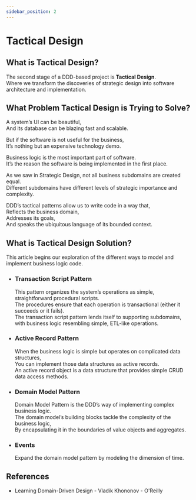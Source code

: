 ```yaml
---
sidebar_position: 2
---
```


# Tactical Design

## What is Tactical Design?

The second stage of a DDD-based project is **Tactical Design**.  
Where we transform the discoveries of strategic design into software architecture and implementation.

## What Problem Tactical Design is Trying to Solve?

A system’s UI can be beautiful,  
And its database can be blazing fast and scalable.

But if the software is not useful for the business,  
It’s nothing but an expensive technology demo.

Business logic is the most important part of software.  
It’s the reason the software is being implemented in the first place.

As we saw in Strategic Design, not all business subdomains are created equal.  
Different subdomains have different levels of strategic importance and complexity.

DDD’s tactical patterns allow us to write code in a way that,  
Reflects the business domain,  
Addresses its goals,  
And speaks the ubiquitous language of its bounded context.

<!-- And speaks the language of the business. -->

## What is Tactical Design Solution?

This article begins our exploration of the different ways to model and implement business logic code.

- ### Transaction Script Pattern

  This pattern organizes the system’s operations as simple, straightforward procedural scripts.  
  The procedures ensure that each operation is transactional (either it succeeds or it fails).  
  The transaction script pattern lends itself to supporting subdomains, with business logic resembling simple, ETL-like operations.

- ### Active Record Pattern

  When the business logic is simple but operates on complicated data structures,  
  You can implement those data structures as active records.  
  An active record object is a data structure that provides simple CRUD data access methods.

- ### Domain Model Pattern

  Domain Model Pattern is the DDD’s way of implementing complex business logic.  
  The domain model’s building blocks tackle the complexity of the business logic,  
  By encapsulating it in the boundaries of value objects and aggregates.

- ### Events

  Expand the domain model pattern by modeling the dimension of time.

## References

- Learning Domain-Driven Design - Vladik Khononov - O'Reilly
